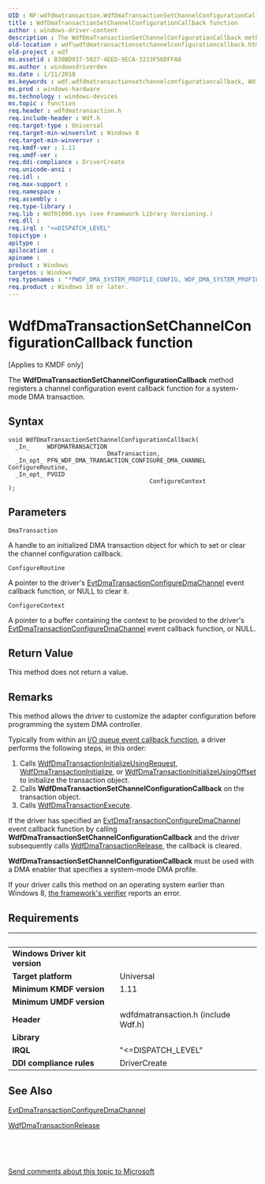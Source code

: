 ```yaml
---
UID : NF:wdfdmatransaction.WdfDmaTransactionSetChannelConfigurationCallback
title : WdfDmaTransactionSetChannelConfigurationCallback function
author : windows-driver-content
description : The WdfDmaTransactionSetChannelConfigurationCallback method registers a channel configuration event callback function for a system-mode DMA transaction.
old-location : wdf\wdfdmatransactionsetchannelconfigurationcallback.htm
old-project : wdf
ms.assetid : B38BD937-5027-4EED-9ECA-3333F56DFFA8
ms.author : windowsdriverdev
ms.date : 1/11/2018
ms.keywords : wdf.wdfdmatransactionsetchannelconfigurationcallback, WdfDmaTransactionSetChannelConfigurationCallback method, PFN_WDFDMATRANSACTIONSETCHANNELCONFIGURATIONCALLBACK, wdfdmatransaction/WdfDmaTransactionSetChannelConfigurationCallback, kmdf.wdfdmatransactionsetchannelconfigurationcallback, WdfDmaTransactionSetChannelConfigurationCallback
ms.prod : windows-hardware
ms.technology : windows-devices
ms.topic : function
req.header : wdfdmatransaction.h
req.include-header : Wdf.h
req.target-type : Universal
req.target-min-winverclnt : Windows 8
req.target-min-winversvr : 
req.kmdf-ver : 1.11
req.umdf-ver : 
req.ddi-compliance : DriverCreate
req.unicode-ansi : 
req.idl : 
req.max-support : 
req.namespace : 
req.assembly : 
req.type-library : 
req.lib : Wdf01000.sys (see Framework Library Versioning.)
req.dll : 
req.irql : "<=DISPATCH_LEVEL"
topictype : 
apitype : 
apilocation : 
apiname : 
product : Windows
targetos : Windows
req.typenames : "*PWDF_DMA_SYSTEM_PROFILE_CONFIG, WDF_DMA_SYSTEM_PROFILE_CONFIG"
req.product : Windows 10 or later.
---
```



# WdfDmaTransactionSetChannelConfigurationCallback function
<p class="CCE_Message">[Applies to KMDF only]


   The <b>WdfDmaTransactionSetChannelConfigurationCallback</b> method registers a channel configuration event callback function for a system-mode DMA transaction.

## Syntax

````
void WdfDmaTransactionSetChannelConfigurationCallback(
  _In_     WDFDMATRANSACTION                             DmaTransaction,
  _In_opt_ PFN_WDF_DMA_TRANSACTION_CONFIGURE_DMA_CHANNEL ConfigureRoutine,
  _In_opt_ PVOID                                         ConfigureContext
);
````

## Parameters

`DmaTransaction`

A handle to an initialized DMA transaction object for which to set or clear the channel configuration callback.

`ConfigureRoutine`

A pointer to the driver's <a href="..\wdfdmatransaction\nc-wdfdmatransaction-evt_wdf_dma_transaction_configure_dma_channel.md">EvtDmaTransactionConfigureDmaChannel</a> event callback function, or NULL to clear it.

`ConfigureContext`

A pointer to a buffer containing the context to be provided to the driver's <a href="..\wdfdmatransaction\nc-wdfdmatransaction-evt_wdf_dma_transaction_configure_dma_channel.md">EvtDmaTransactionConfigureDmaChannel</a> event callback function, or NULL.


## Return Value

This method does not return a value.

## Remarks

This method allows the driver to customize the adapter configuration before programming the system DMA controller.

Typically from within an <a href="https://docs.microsoft.com/en-us/windows-hardware/drivers/wdf/request-handlers">I/O queue event callback function</a>, a driver performs the following steps, in this order:
<ol>
<li>Calls <a href="..\wdfdmatransaction\nf-wdfdmatransaction-wdfdmatransactioninitializeusingrequest.md">WdfDmaTransactionInitializeUsingRequest</a>, <a href="..\wdfdmatransaction\nf-wdfdmatransaction-wdfdmatransactioninitialize.md">WdfDmaTransactionInitialize</a>, or  <a href="..\wdfdmatransaction\nf-wdfdmatransaction-wdfdmatransactioninitializeusingoffset.md">WdfDmaTransactionInitializeUsingOffset</a>  to initialize the transaction object.</li>
<li>Calls <b>WdfDmaTransactionSetChannelConfigurationCallback</b> on the transaction object.</li>
<li>Calls <a href="..\wdfdmatransaction\nf-wdfdmatransaction-wdfdmatransactionexecute.md">WdfDmaTransactionExecute</a>.</li>
</ol>If the driver has specified an <a href="..\wdfdmatransaction\nc-wdfdmatransaction-evt_wdf_dma_transaction_configure_dma_channel.md">EvtDmaTransactionConfigureDmaChannel</a> event callback function by calling <b>WdfDmaTransactionSetChannelConfigurationCallback</b> and the driver subsequently calls <a href="..\wdfdmatransaction\nf-wdfdmatransaction-wdfdmatransactionrelease.md">WdfDmaTransactionRelease</a>, the callback is cleared.

<b>WdfDmaTransactionSetChannelConfigurationCallback</b> must be used with a DMA enabler that specifies a system-mode DMA profile.

If your driver calls this method on an operating system earlier than Windows 8, <a href="https://docs.microsoft.com/en-us/windows-hardware/drivers/wdf/using-kmdf-verifier">the framework's verifier</a> reports an error.

## Requirements
| &nbsp; | &nbsp; |
| ---- |:---- |
| **Windows Driver kit version** |  |
| **Target platform** | Universal |
| **Minimum KMDF version** | 1.11 |
| **Minimum UMDF version** |  |
| **Header** | wdfdmatransaction.h (include Wdf.h) |
| **Library** |  |
| **IRQL** | "<=DISPATCH_LEVEL" |
| **DDI compliance rules** | DriverCreate |

## See Also

<a href="..\wdfdmatransaction\nc-wdfdmatransaction-evt_wdf_dma_transaction_configure_dma_channel.md">EvtDmaTransactionConfigureDmaChannel</a>

<a href="..\wdfdmatransaction\nf-wdfdmatransaction-wdfdmatransactionrelease.md">WdfDmaTransactionRelease</a>

 

 

<a href="mailto:wsddocfb@microsoft.com?subject=Documentation%20feedback [wdf\wdf]:%20WdfDmaTransactionSetChannelConfigurationCallback method%20 RELEASE:%20(1/11/2018)&amp;body=%0A%0APRIVACY STATEMENT%0A%0AWe use your feedback to improve the documentation. We don't use your email address for any other purpose, and we'll remove your email address from our system after the issue that you're reporting is fixed. While we're working to fix this issue, we might send you an email message to ask for more info. Later, we might also send you an email message to let you know that we've addressed your feedback.%0A%0AFor more info about Microsoft's privacy policy, see http://privacy.microsoft.com/en-us/default.aspx." title="Send comments about this topic to Microsoft">Send comments about this topic to Microsoft</a>